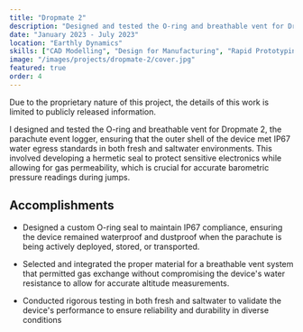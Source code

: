 ```yaml
---
title: "Dropmate 2"
description: "Designed and tested the O-ring and breathable vent for Dropmate 2, a parachute event logger, ensuring IP67 water egress standards."
date: "January 2023 - July 2023"
location: "Earthly Dynamics"
skills: ["CAD Modelling", "Design for Manufacturing", "Rapid Prototyping"]
image: "/images/projects/dropmate-2/cover.jpg"
featured: true
order: 4
---
```


Due to the proprietary nature of this project, the details of this work is limited to publicly released information.

I designed and tested the O-ring and breathable vent for Dropmate 2, the parachute event logger, ensuring that the outer shell of the device met IP67 water egress standards in both fresh and saltwater environments. This involved developing a hermetic seal to protect sensitive electronics while allowing for gas permeability, which is crucial for accurate barometric pressure readings during jumps.

## Accomplishments

- Designed a custom O-ring seal to maintain IP67 compliance, ensuring the device remained waterproof and dustproof when the parachute is being actively deployed, stored, or transported.

- Selected and integrated the proper material for a breathable vent system that permitted gas exchange without compromising the device's water resistance to allow for accurate altitude measurements.

- Conducted rigorous testing in both fresh and saltwater to validate the device's performance to ensure reliability and durability in diverse conditions
